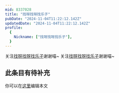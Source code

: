 ```yaml
---
mid: 8337028
title: "找呀找呀找乐子"
pubDate: "2024-11-04T11:22:12.142Z"
updatedDate: "2024-11-04T11:22:12.142Z"
profile:
  {
    Nickname: ["找呀找呀找乐子"],
  }
---
```


关注[找呀找呀找乐子](https://space.bilibili.com/8337028)谢谢喵~ 关注[找呀找呀找乐子](https://space.bilibili.com/8337028)谢谢喵~

## 此条目有待补充
你可以在[这里](https://github.com/Yuhanawa/VTuber.ICU-Content/edit/master/v/找呀找呀找乐子/index.md)编辑本文
